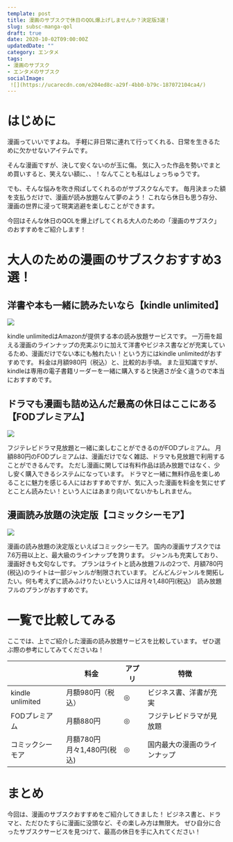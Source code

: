 ```yaml
---
template: post
title: 漫画のサブスクで休日のQOL爆上げしませんか？決定版3選！
slug: subsc-manga-qol
draft: true
date: 2020-10-02T09:00:00Z
updatedDate: ""
category: エンタメ
tags:
- 漫画のサブスク
- エンタメのサブスク
socialImage:
 ![](https://ucarecdn.com/e204ed8c-a29f-4bb0-b79c-187072104ca4/)
---
```


# はじめに


漫画っていいですよね。
手軽に非日常に連れて行ってくれる、日常を生きるために欠かせないアイテムです。

そんな漫画ですが、決して安くないのが玉に傷。
気に入った作品を勢いでまとめ買いすると、笑えない額に、、！なんてことも私はしょっちゅうです。

でも、そんな悩みを吹き飛ばしてくれるのがサブスクなんです。
毎月決まった額を支払うだけで、漫画が読み放題なんて夢のよう！
これなら休日も思う存分、漫画の世界に浸って現実逃避を楽しむことができます。

今回はそんな休日のQOLを爆上げしてくれる大人のための「漫画のサブスク」のおすすめをご紹介します！

# 大人のための漫画のサブスクおすすめ3選！

## 洋書や本も一緒に読みたいなら【kindle unlimited】

![](https://ucarecdn.com/bb0cca8e-1878-45db-8c7f-b1d0d534f3b9/)

kindle unlimitedはAmazonが提供する本の読み放題サービスです。
一万冊を超える漫画のラインナップの充実ぶりに加えて洋書やビジネス書などが充実しているため、漫画だけでない本にも触れたい！という方にはkindle unlimitedがおすすめです。
料金は月額980円（税込）と、比較的お手頃。
また豆知識ですが、kindleは専用の電子書籍リーダーを一緒に購入すると快適さが全く違うので本当におすすめです。


## ドラマも漫画も詰め込んだ最高の休日はここにある【FODプレミアム】
![](https://ucarecdn.com/ecf6a466-eb2a-434b-9290-b199b5d8a4b1/)

フジテレビドラマ見放題と一緒に楽しむことができるのがFODプレミアム。
月額880円のFODプレミアムは、漫画だけでなく雑誌、ドラマも見放題で利用することができるんです。
ただし漫画に関しては有料作品は読み放題ではなく、少し安く購入できるシステムになっています。
ドラマと一緒に無料作品を楽しめることに魅力を感じる人にはおすすめですが、気に入った漫画を料金を気にせずとことん読みたい！という人にはあまり向いてないかもしれません。

## 漫画読み放題の決定版【コミックシーモア】

![](https://ucarecdn.com/f9e92320-abd5-4f19-a2d7-5c5f5832138b/)

漫画の読み放題の決定版といえばコミックシーモア。
国内の漫画サブスクでは7.6万冊以上と、最大級のラインナップを誇ります。
ジャンルも充実しており、漫画好きも文句なしです。
プランはライトと読み放題フルの2つで、月額780円(税込)のライトは一部ジャンルが制限されています。
どんどんジャンルを開拓したい。何も考えずに読みふけりたいという人には月々1,480円(税込)　読み放題フルのプランがおすすめです。

# 一覧で比較してみる
ここでは、上でご紹介した漫画の読み放題サービスを比較しています。
ぜひ選ぶ際の参考にしてみてくださいね！

|  | 料金 | アプリ | 特徴 |
| --- | --- | --- | --- |
| kindle unlimited | 月額980円（税込） | ◎ | ビジネス書、洋書が充実 |
| FODプレミアム | 月額880円 | ◎ | フジテレビドラマが見放題 |
| コミックシーモア | 月額780円　<br>月々1,480円(税込) | ◎ | 国内最大の漫画のラインナップ |



# まとめ
今回は、漫画のサブスクおすすめをご紹介してきました！
ビジネス書と、ドラマと、ただひたすらに漫画に没頭など、その楽しみ方は無限大。
ぜひ自分に合ったサブスクサービスを見つけて、最高の休日を手に入れてください！

